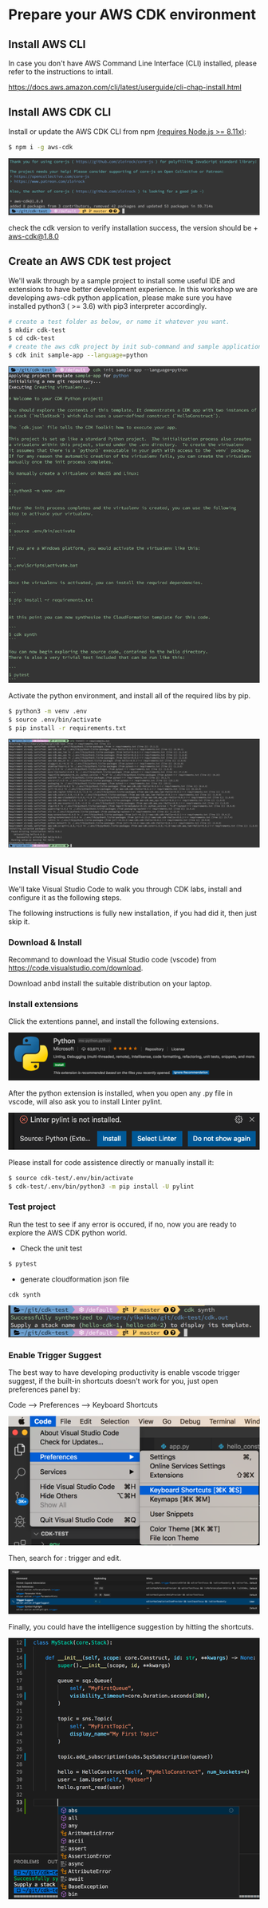 # Prepare your AWS CDK environment

## Install AWS CLI

In case you don't have AWS Command Line Interface (CLI) installed, please refer to the instructions to intall.

https://docs.aws.amazon.com/cli/latest/userguide/cli-chap-install.html

## Install AWS CDK CLI

Install or update the AWS CDK CLI from npm [(requires Node.js >= 8.11x)](https://nodejs.org/en/download/):

```bash
$ npm i -g aws-cdk
```

![](img/02-cdk-version.png)

check the cdk version to verify installation success, the version should be + aws-cdk@1.8.0

## Create an AWS CDK test project

We'll walk through by a sample project to install some useful IDE and extensions to have better development experience. In this workshop we are developing aws-cdk python application, please make sure you have installed python3 ( >= 3.6) with pip3 interpreter accordingly.

```bash
# create a test folder as below, or name it whatever you want.
$ mkdir cdk-test
$ cd cdk-test
# create the aws cdk project by init sub-command and sample application, specify the language as python
$ cdk init sample-app --language=python
```



![](img/03-init-app.png)



Activate the python environment, and install all of the required libs by pip.

```bash
$ python3 -m venv .env
$ source .env/bin/activate
$ pip install -r requirements.txt
```

![](img/04-pip-install-requirements.png)



## Install Visual Studio Code

We'll take Visual Studio Code to walk you through CDK labs, install and configure it as the following steps.

The following instructions is fully new installation, if you had did it, then just skip it.

### Download & Install

Recommand to download the Visual Studio code (vscode) from https://code.visualstudio.com/download.

Download anbd install the suitable distribution on your laptop.

### Install extensions

Click the extentions pannel, and install the following extensions.

![](img/05-python-extensions.png)

After the python extension is installed, when you open any .py file in vscode,  will also ask you to install Linter pylint. 

![](img/06-linter-pylint.png)

Please install for code assistence directly or manually install it:

```bash
$ source cdk-test/.env/bin/activate                           
$ cdk-test/.env/bin/python3 -m pip install -U pylint
```



### Test project

Run the test to see if any error is occured, if no, now you are ready to explore the AWS CDK python world.

* Check the unit test 

```bash
$ pytest
```

* generate cloudformation json file

```bash
cdk synth
```

![](img/07-cdk-synth.png)



### Enable Trigger Suggest

The best way to have developing productivity is enable vscode trigger suggest, if the built-in shortcuts doesn't work for you, just open preferences panel by: 

 Code --> Preferences --> Keyboard Shortcuts

![](img/08-shortchts.png)

Then, search for : trigger and edit.

![](img/09-newdefinition.png)

Finally, you could have the intelligence suggestion by hitting the shortcuts.

![](img/10-suggest.png)